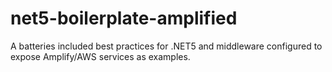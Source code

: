 # net5-boilerplate-amplified
A batteries included best practices for .NET5 and middleware configured to expose Amplify/AWS services as examples.
